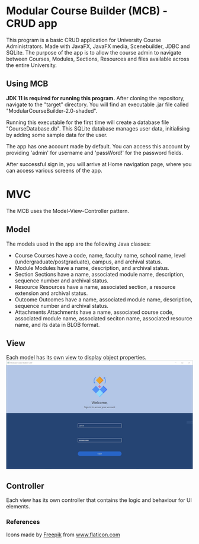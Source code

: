 # Modular Course Builder (MCB) - CRUD app
This program is a basic CRUD application for University Course Administrators.
Made with JavaFX, JavaFX media, Scenebuilder, JDBC and SQLite.
The purpose of the app is to allow the course admin to navigate between 
Courses, Modules, Sections, Resources and files available across the entire University.

## Using MCB
**JDK 11 is required for running this program.**
After cloning the repository, navigate to the "target" directory.
You will find an executable .jar file called "ModularCourseBuilder-2.0-shaded".

Running this executable for the first time will create a database file "CourseDatabase.db".
This SQLite database manages user data, initialising by adding some sample data for the user. 

The app has one account made by default. You can access this account by providing 'admin' for username
and 'passWord!' for the password fields. 

After successful sign in, you will arrive at Home navigation page, where you can access various 
screens of the app.

# MVC
The MCB uses the Model-View-Controller pattern. 

## Model
The models used in the app are the following Java classes:
- Course
    Courses have a code, name, faculty name, school name, level (undergraduate/postgraduate), campus, and archival status.
- Module
    Modules have a name, description, and archival status.
- Section
    Sections have a name, associated module name, description, sequence number and archival status. 
- Resource
    Resources have a name, associated section, a resource extension and archival status.
- Outcome
    Outcomes have a name, associated module name, description, sequence number and archival status.
- Attachments
    Attachments have a name, associated course code, associated module name, associated seciton name, associated resource name, and its data in BLOB format.
## View
Each model has its own view to display object properties. 
![Login Screen](/src/main/resources/ModularCourseBuilder/readme-ss/login.jpg)
## Controller
Each view has its own controller that contains the logic and behaviour for UI elements. 



<!-- ### Creating a New User
To create a new user, click on the 'New User' button at the Home navigation. 
A new window will appear and you will have to provide a username and password for the
new account. Click on save and the new account will be inserted into the database
(provided that a user with the same name does not already exist).

## Manage Courses
To perform create, update or delete functions with courses, click on the Courses button from the 
Home navigation. The main table will be populated with the courses available within the database file. 

Selecting a course from the Course Table will allow you to perform more operations.
- You can edit the currently selected course,
- Upload a file to the currently selected course,
- Download a file from the currentlys selected course (if one exists)
- View associated modules with the selected course
- Associate a module with the selected course

Selecting an associated module will allow you to perform even more operations.
- You can remove the associated module from the selected course
- You can shift the sequence of the associated module with the selected course.  -->


### References
<div>Icons made by <a href="https://www.freepik.com" title="Freepik">Freepik</a> from <a href="https://www.flaticon.com/" title="Flaticon">www.flaticon.com</a></div>